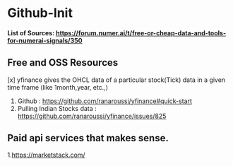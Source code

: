 # Github-Init

#### List of Sources: https://forum.numer.ai/t/free-or-cheap-data-and-tools-for-numerai-signals/350

## Free and OSS Resources

    
[x] yfinance gives the OHCL data of a particular stock(Tick) data in a given time frame (like 1month,year, etc.,)
   1. Github : https://github.com/ranaroussi/yfinance#quick-start
   2. Pulling Indian Stocks data : https://github.com/ranaroussi/yfinance/issues/825


## Paid api services that makes sense.
1.https://marketstack.com/
